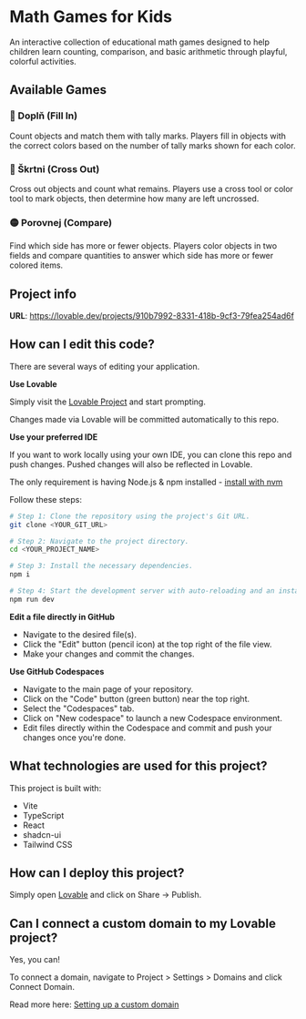 # Math Games for Kids

An interactive collection of educational math games designed to help children learn counting, comparison, and basic arithmetic through playful, colorful activities.

## Available Games

### 🔵 Doplň (Fill In)
Count objects and match them with tally marks. Players fill in objects with the correct colors based on the number of tally marks shown for each color.

### 🔴 Škrtni (Cross Out)
Cross out objects and count what remains. Players use a cross tool or color tool to mark objects, then determine how many are left uncrossed.

### 🟡 Porovnej (Compare)
Find which side has more or fewer objects. Players color objects in two fields and compare quantities to answer which side has more or fewer colored items.

## Project info

**URL**: https://lovable.dev/projects/910b7992-8331-418b-9cf3-79fea254ad6f

## How can I edit this code?

There are several ways of editing your application.

**Use Lovable**

Simply visit the [Lovable Project](https://lovable.dev/projects/910b7992-8331-418b-9cf3-79fea254ad6f) and start prompting.

Changes made via Lovable will be committed automatically to this repo.

**Use your preferred IDE**

If you want to work locally using your own IDE, you can clone this repo and push changes. Pushed changes will also be reflected in Lovable.

The only requirement is having Node.js & npm installed - [install with nvm](https://github.com/nvm-sh/nvm#installing-and-updating)

Follow these steps:

```sh
# Step 1: Clone the repository using the project's Git URL.
git clone <YOUR_GIT_URL>

# Step 2: Navigate to the project directory.
cd <YOUR_PROJECT_NAME>

# Step 3: Install the necessary dependencies.
npm i

# Step 4: Start the development server with auto-reloading and an instant preview.
npm run dev
```

**Edit a file directly in GitHub**

- Navigate to the desired file(s).
- Click the "Edit" button (pencil icon) at the top right of the file view.
- Make your changes and commit the changes.

**Use GitHub Codespaces**

- Navigate to the main page of your repository.
- Click on the "Code" button (green button) near the top right.
- Select the "Codespaces" tab.
- Click on "New codespace" to launch a new Codespace environment.
- Edit files directly within the Codespace and commit and push your changes once you're done.

## What technologies are used for this project?

This project is built with:

- Vite
- TypeScript
- React
- shadcn-ui
- Tailwind CSS

## How can I deploy this project?

Simply open [Lovable](https://lovable.dev/projects/910b7992-8331-418b-9cf3-79fea254ad6f) and click on Share -> Publish.

## Can I connect a custom domain to my Lovable project?

Yes, you can!

To connect a domain, navigate to Project > Settings > Domains and click Connect Domain.

Read more here: [Setting up a custom domain](https://docs.lovable.dev/features/custom-domain#custom-domain)

